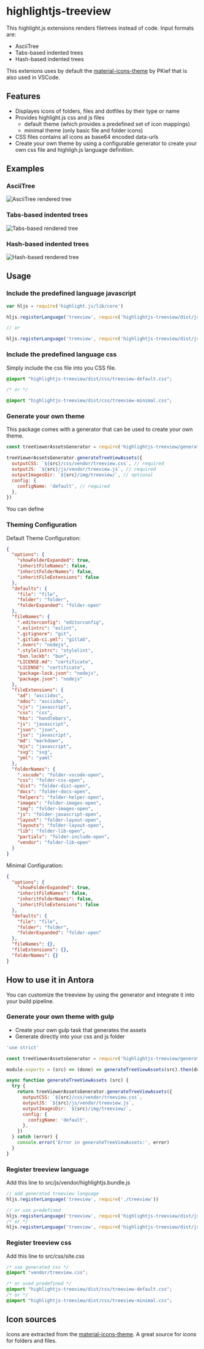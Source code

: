# highlightjs-treeview

This highlight.js extensions renders filetrees instead of code. Input formats are:

* AsciiTree
* Tabs-based indented trees
* Hash-based indented trees

This extenions uses by default the [material-icons-theme](https://www.npmjs.com/package/material-icon-theme) by PKief that is also used in VSCode.

## Features

* Displayes icons of folders, files and dotfiles by their type or name
* Provides highlight.js css and js files
  * default theme (which provides a predefined set of icon mappings)
  * minimal theme (only basic file and folder icons)
* CSS files contains all icons as base64 encoded data-urls
* Create your own theme by using a configurable generator to create your own css file and highligh.js language definition.

## Examples

### AsciiTree

![AsciiTree rendered tree](docs/images/asciitree-highlightjs.png)

### Tabs-based indented trees

![Tabs-based rendered tree](docs/images/tabs-highlightjs.png)

### Hash-based indented trees

![Hash-based rendered tree](docs/images/hash-highlightjs.png)

## Usage

### Include the predefined language javascript

```javascript
var hljs = require('highlight.js/lib/core')

hljs.registerLanguage('treeview', require('highlightjs-treeview/dist/js/treeview-default'))

// or

hljs.registerLanguage('treeview', require('highlightjs-treeview/dist/js/treeview-minimal'))

```

### Include the predefined language css

Simply include the css file into you CSS file.

```css
@import "highlightjs-treeview/dist/css/treeview-default.css";

/* or */

@import "highlightjs-treeview/dist/css/treeview-minimal.css";
```

### Generate your own theme

This package comes with a generator that can be used to create your own theme.

```javascript
const treeViewerAssetsGenerator = require('highlightjs-treeview/generator')

treeViewerAssetsGenerator.generateTreeViewAssets({
  outputCSS: `${src}/css/vendor/treeview.css`, // required
  outputJS: `${src}/js/vendor/treeview.js`, // required
  outputImagesDir: `${src}/img/treeview/`, // optional
  config: {
    configName: 'default', // required
  },
})
```

You can define

### Theming Configuration

Default Theme Configuration:

```json
{
  "options": {
    "showFolderExpanded": true,
    "inheritFileNames": false,
    "inheritFolderNames": false,
    "inheritFileExtensions": false
  },
  "defaults": {
    "file": "file",
    "folder": "folder",
    "folderExpanded": "folder-open"
  },
  "fileNames": {
    ".editorconfig": "editorconfig",
    ".eslintrc": "eslint",
    ".gitignore": "git",
    ".gitlab-ci.yml": "gitlab",
    ".nvmrc": "nodejs",
    ".stylelintrc": "stylelint",
    "bun.lockb": "bun",
    "LICENSE.md": "certificate",
    "LICENSE": "certificate",
    "package-lock.json": "nodejs",
    "package.json": "nodejs"
  },
  "fileExtensions": {
    "ad": "asciidoc",
    "adoc": "asciidoc",
    "cjs": "javascript",
    "css": "css",
    "hbs": "handlebars",
    "js": "javascript",
    "json": "json",
    "jsx": "javascript",
    "md": "markdown",
    "mjs": "javascript",
    "svg": "svg",
    "yml": "yaml"
  },
  "folderNames": {
    ".vscode": "folder-vscode-open",
    "css": "folder-css-open",
    "dist": "folder-dist-open",
    "docs": "folder-docs-open",
    "helpers": "folder-helper-open",
    "images": "folder-images-open",
    "img": "folder-images-open",
    "js": "folder-javascript-open",
    "layout": "folder-layout-open",
    "layouts": "folder-layout-open",
    "lib": "folder-lib-open",
    "partials": "folder-include-open",
    "vendor": "folder-lib-open"
  }
}
```

Minimal Configuration:

```json
{
  "options": {
    "showFolderExpanded": true,
    "inheritFileNames": false,
    "inheritFolderNames": false,
    "inheritFileExtensions": false
  },
  "defaults": {
    "file": "file",
    "folder": "folder",
    "folderExpanded": "folder-open"
  },
  "fileNames": {},
  "fileExtensions": {},
  "folderNames": {}
}
```

## How to use it in Antora

You can customize the treeview by using the generator and integrate it into your build pipeline.

### Generate your own theme with gulp

* Create your own gulp task that generates the assets
* Generate directly into your css and js folder

```javascript
'use strict'

const treeViewerAssetsGenerator = require('highlightjs-treeview/generator')

module.exports = (src) => (done) => generateTreeViewAssets(src).then(done)

async function generateTreeViewAssets (src) {
  try {
    return treeViewerAssetsGenerator.generateTreeViewAssets({
      outputCSS: `${src}/css/vendor/treeview.css`,
      outputJS: `${src}/js/vendor/treeview.js`,
      outputImagesDir: `${src}/img/treeview/`,
      config: {
        configName: 'default',
      },
    })
  } catch (error) {
    console.error('Error in generateTreeViewAssets:', error)
  }
}
```

### Register treeview language

Add this line to src/js/vendor/highlightjs.bundle.js

```javascript
// add generated treeview language
hljs.registerLanguage('treeview', require('./treeview'))

// or use predefined
hljs.registerLanguage('treeview', require('highlightjs-treeview/dist/js/treeview-default'))
/* or */
hljs.registerLanguage('treeview', require('highlightjs-treeview/dist/js/treeview-minimal'))
```

### Register treeview css

Add this line to src/css/site.css

```css
/* use generated css */
@import "vendor/treeview.css";

/* or used predefined */
@import "highlightjs-treeview/dist/css/treeview-default.css";
/* or */
@import "highlightjs-treeview/dist/css/treeview-minimal.css";
```

## Icon sources

Icons are extracted from the [material-icons-theme](https://www.npmjs.com/package/material-icon-theme).
A great source for icons for folders and files.
